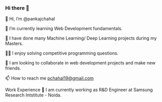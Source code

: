 ### Hi there 👋

<!--
**pankajchahal/pankajchahal** is a ✨ _special_ ✨ repository because its `README.md` (this file) appears on your GitHub profile.

Here are some ideas to get you started:

- 🔭 I’m currently working on ...
- 🌱 I’m currently learning ...
- 👯 I’m looking to collaborate on ...
- 🤔 I’m looking for help with ...
- 💬 Ask me about ...
- 📫 How to reach me: ...
- 😄 Pronouns: ...
- ⚡ Fun fact: ...
-->

👋 Hi, I’m @pankajchahal

🌱 I’m currently learning Web Development fundamentals.

🌱 I have done many Machine Learning/ Deep Learning projects during my Masters.

👨‍💻 I enjoy solving competitive programming questions.

👯 I am looking to collaborate in web development projects and make new friends.

📫 How to reach me pchahal19@gmail.com

Work Experience
🔭 I am currently working as R&D Engineer at Samsung Research Intstitute - Noida.
